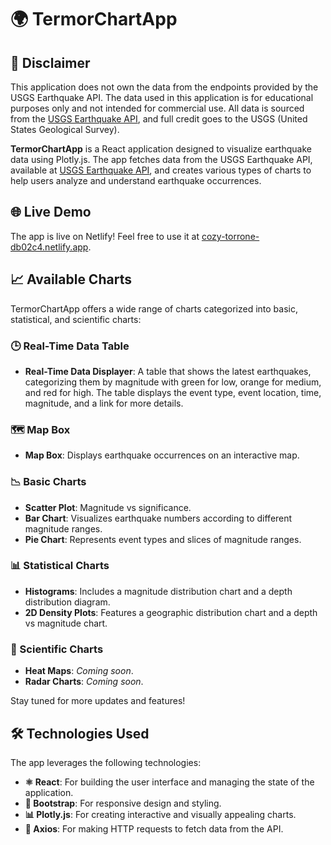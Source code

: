 # 🌍 TermorChartApp

## 📢 Disclaimer

This application does not own the data from the endpoints provided by the USGS Earthquake API. The data used in this application is for educational purposes only and not intended for commercial use. All data is sourced from the [USGS Earthquake API](https://earthquake.usgs.gov/fdsnws/event/1/), and full credit goes to the USGS (United States Geological Survey).


**TermorChartApp** is a React application designed to visualize earthquake data using Plotly.js. The app fetches data from the USGS Earthquake API, available at [USGS Earthquake API](https://earthquake.usgs.gov/fdsnws/event/1/), and creates various types of charts to help users analyze and understand earthquake occurrences.

## 🌐 Live Demo
The app is live on Netlify! Feel free to use it at [cozy-torrone-db02c4.netlify.app](https://cozy-torrone-db02c4.netlify.app).

## 📈 Available Charts

TermorChartApp offers a wide range of charts categorized into basic, statistical, and scientific charts:

### 🕒 Real-Time Data Table
- **Real-Time Data Displayer**: A table that shows the latest earthquakes, categorizing them by magnitude with green for low, orange for medium, and red for high. The table displays the event type, event location, time, magnitude, and a link for more details.

### 🗺️ Map Box
- **Map Box**: Displays earthquake occurrences on an interactive map.

### 📉 Basic Charts
- **Scatter Plot**: Magnitude vs significance.
- **Bar Chart**: Visualizes earthquake numbers according to different magnitude ranges.
- **Pie Chart**: Represents event types and slices of magnitude ranges.

### 📊 Statistical Charts
- **Histograms**: Includes a magnitude distribution chart and a depth distribution diagram.
- **2D Density Plots**: Features a geographic distribution chart and a depth vs magnitude chart.

### 🔬 Scientific Charts
- **Heat Maps**: *Coming soon*.
- **Radar Charts**: *Coming soon*.

Stay tuned for more updates and features!

## 🛠️ Technologies Used

The app leverages the following technologies:
- **⚛️ React**: For building the user interface and managing the state of the application.
- **🎨 Bootstrap**: For responsive design and styling.
- **📊 Plotly.js**: For creating interactive and visually appealing charts.
- **🔗 Axios**: For making HTTP requests to fetch data from the API.